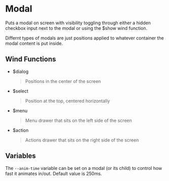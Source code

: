 # Modal

Puts a modal on screen with visibility toggling through either a hidden
checkbox input next to the modal or using the $show wind function.

Differnt types of modals are just positions applied to whatever container
the modal content is put inside.

## Wind Functions
- $dialog
    > Positions in the center of the screen
- $select
    > Position at the top, centered horizontally
- $menu
    > Menu drawer that sits on the left side of the screen
- $action
    > Actions drawer that sits on the right side of the screen

## Variables
The `--anim-time` variable can be set on a modal (or its child) to control how
fast it animates in/out. Default value is 250ms.

[html: examples/modal.html : component.md]: #
